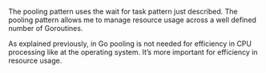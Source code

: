 The pooling pattern uses the wait for task pattern just described. The pooling
pattern allows me to manage resource usage across a well defined number of
Goroutines. 

As explained previously, in Go pooling is not needed for efficiency in
CPU processing like at the operating system. It’s more important for efficiency in
resource usage.
